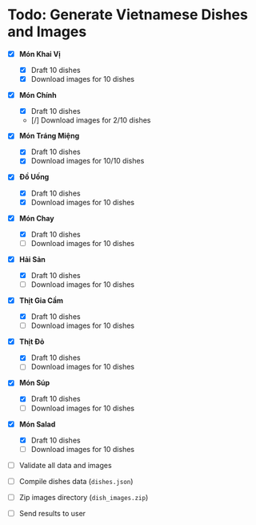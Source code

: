 # Todo: Generate Vietnamese Dishes and Images

- [X] **Món Khai Vị**
    - [X] Draft 10 dishes
    - [X] Download images for 10 dishes
- [X] **Món Chính**
    - [X] Draft 10 dishes
    - [/] Download images for 2/10 dishes
- [X] **Món Tráng Miệng**
    - [X] Draft 10 dishes
    - [X] Download images for 10/10 dishes
- [X] **Đồ Uống**
    - [X] Draft 10 dishes
    - [X] Download images for 10 dishes
- [X] **Món Chay**
    - [X] Draft 10 dishes
    - [ ] Download images for 10 dishes
- [X] **Hải Sản**
    - [X] Draft 10 dishes
    - [ ] Download images for 10 dishes
- [X] **Thịt Gia Cầm**
    - [X] Draft 10 dishes
    - [ ] Download images for 10 dishes
- [X] **Thịt Đỏ**
    - [X] Draft 10 dishes
    - [ ] Download images for 10 dishes
- [X] **Món Súp**
    - [X] Draft 10 dishes
    - [ ] Download images for 10 dishes
- [X] **Món Salad**
    - [X] Draft 10 dishes
    - [ ] Download images for 10 dishes
- [ ] Validate all data and images
- [ ] Compile dishes data (`dishes.json`)
- [ ] Zip images directory (`dish_images.zip`)
- [ ] Send results to user


